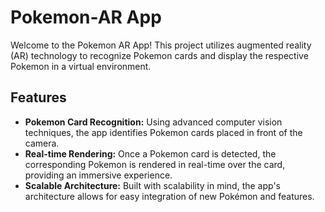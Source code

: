 # Pokemon-AR App

Welcome to the Pokemon AR App! This project utilizes augmented reality (AR) technology to recognize Pokemon cards and display the respective Pokemon in a virtual environment.

## Features

- **Pokemon Card Recognition:** Using advanced computer vision techniques, the app identifies Pokemon cards placed in front of the camera.
- **Real-time Rendering:** Once a Pokemon card is detected, the corresponding Pokemon is rendered in real-time over the card, providing an immersive experience.
- **Scalable Architecture:** Built with scalability in mind, the app's architecture allows for easy integration of new Pokémon and features.
